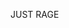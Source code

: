 JUST RAGE

<!---
JEINv/JEINv is a ✨ special ✨ repository because its `README.md` (this file) appears on your GitHub profile.
You can click the Preview link to take a look at your changes.
--->
